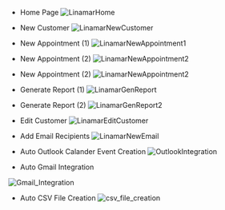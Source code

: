 - Home Page
![LinamarHome](https://github.com/user-attachments/assets/c5b2415c-1a60-4180-84cf-f0f536459756)

- New Customer
![LinamarNewCustomer](https://github.com/user-attachments/assets/23089c17-a418-4b26-b24e-aac30aa93fc7)

- New Appointment (1)
![LinamarNewAppointment1](https://github.com/user-attachments/assets/3efe4dfc-b742-40d7-a156-41f83550b66c)

- New Appointment (2)
![LinamarNewAppointment2](https://github.com/user-attachments/assets/8f2ec8be-e911-4b80-986d-e8845ba4d2e7)

- New Appointment (2)
![LinamarNewAppointment2](https://github.com/user-attachments/assets/8f2ec8be-e911-4b80-986d-e8845ba4d2e7)

- Generate Report (1)
![LinamarGenReport](https://github.com/user-attachments/assets/c81c7e37-f53b-4ba5-a49c-236cbb203b89)

- Generate Report (2)
![LinamarGenReport2](https://github.com/user-attachments/assets/87162ac1-db49-4aae-8fb8-41989d4c7f1a)

- Edit Customer
![LinamarEditCustomer](https://github.com/user-attachments/assets/989c1940-0238-4e38-af50-3e425d0f1a66)

- Add Email Recipients
![LinamarNewEmail](https://github.com/user-attachments/assets/8cdc6621-aa70-4f68-8475-02c1bf1a3e66)

- Auto Outlook Calander Event Creation
![OutlookIntegration](https://github.com/user-attachments/assets/ee2a25ee-ef3f-443b-894a-51825ea60d8d)

- Auto Gmail Integration

![Gmail_Integration](https://github.com/user-attachments/assets/9a4599c8-2779-47a2-ae1f-0d163d0b663f)

- Auto CSV File Creation
![csv_file_creation](https://github.com/user-attachments/assets/919673ad-e14b-4fe9-89df-a11fae98607b)
